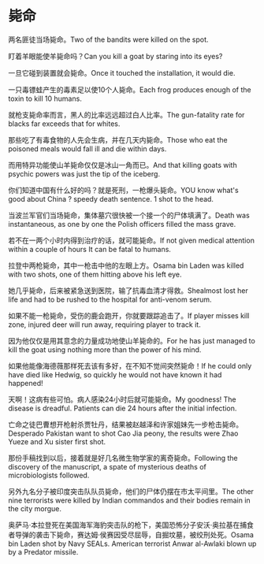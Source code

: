 # 毙命

<p><span class="chinese">两名匪徒当场毙命。</span><span class="english">Two of the bandits were killed on the spot.</span></p>

<p><span class="chinese">盯着羊眼能使羊毙命吗？</span><span class="english">Can you kill a goat by staring into its eyes?</span></p>

<p><span class="chinese">一旦它碰到装置就会毙命。</span><span class="english">Once it touched the installation, it would die.</span></p>

<p><span class="chinese">一只毒镖蛙产生的毒素足以使10个人毙命。</span><span class="english">Each frog produces enough of the toxin to kill 10 humans.</span></p>

<p><span class="chinese">就枪支毙命率而言，黑人的比率远远超过白人比率。</span><span class="english">The gun-fatality rate for blacks far exceeds that for whites.</span></p>

<p><span class="chinese">那些吃了有毒食物的人先会生病，并在几天内毙命。</span><span class="english">Those who eat the poisoned meals would fall ill and die within days.</span></p>

<p><span class="chinese">而用特异功能使山羊毙命仅仅是冰山一角而已。</span><span class="english">And that killing goats with psychic powers was just the tip of the iceberg.</span></p>

<p><span class="chinese">你们知道中国有什么好的吗？就是死刑，一枪爆头毙命。</span><span class="english">YOU know what's good about China ? speedy death sentence. 1 shot to the head.</span></p>

<p><span class="chinese">当波兰军官们当场毙命，集体墓穴很快被一个接一个的尸体填满了。</span><span class="english">Death was instantaneous, as one by one the Polish officers filled the mass grave.</span></p>

<p><span class="chinese">若不在一两个小时内得到治疗的话，就可能毙命。</span><span class="english">If not given medical attention within a couple of hours It can be fatal to humans.</span></p>

<p><span class="chinese">拉登中两枪毙命，其中一枪击中他的左眼上方。</span><span class="english">Osama bin Laden was killed with two shots, one of them hitting above his left eye.</span></p>

<p><span class="chinese">她几乎毙命，后来被紧急送到医院，输了抗毒血清才得救。</span><span class="english">Shealmost lost her life and had to be rushed to the hospital for anti-venom serum.</span></p>

<p><span class="chinese">如果不能一枪毙命，受伤的鹿会跑开，你就要跟踪追击了。</span><span class="english">If player misses kill zone, injured deer will run away, requiring player to track it.</span></p>

<p><span class="chinese">因为他仅仅是用其意念的力量成功地使山羊毙命的。</span><span class="english">For he has just managed to kill the goat using nothing more than the power of his mind.</span></p>

<p><span class="chinese">如果他能像海德薇那样死去该有多好，在不知不觉间突然毙命！</span><span class="english">If he could only have died like Hedwig, so quickly he would not have known it had happened!</span></p>

<p><span class="chinese">天啊！这病有些可怕。病人感染24小时后就可能毙命。</span><span class="english">My goodness! The disease is dreadful. Patients can die 24 hours after the initial infection.</span></p>

<p><span class="chinese">亡命之徒巴曹想开枪射杀贾牡丹，结果被赵越泽和许家姐妹先一步枪击毙命。</span><span class="english">Desperado Pakistan want to shot Cao Jia peony, the results were Zhao Yueze and Xu sister first shot.</span></p>

<p><span class="chinese">那份手稿找到以后，接着就是好几名微生物学家的离奇毙命。</span><span class="english">Following the discovery of the manuscript, a spate of mysterious deaths of microbiologists followed.</span></p>

<p><span class="chinese">另外九名分子被印度突击队队员毙命，他们的尸体仍摆在市太平间里。</span><span class="english">The other nine terrorists were killed by Indian commandos and their bodies remain in the city morgue.</span></p>

<p><span class="chinese">奥萨马·本拉登死在美国海军海豹突击队的枪下，美国恐怖分子安沃·奥拉基在捕食者导弹的袭击下毙命，赛达姆·侯赛因受尽屈辱，自掘坟墓，被绞刑处死。</span><span class="english">Osama bin Laden shot by Navy SEALs. American terrorist Anwar al-Awlaki blown up by a Predator missile.</span></p>

